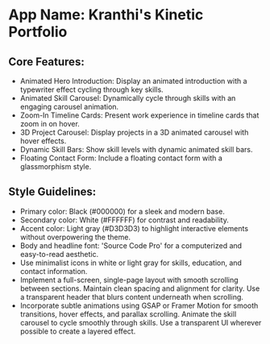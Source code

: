 # **App Name**: Kranthi's Kinetic Portfolio

## Core Features:

- Animated Hero Introduction: Display an animated introduction with a typewriter effect cycling through key skills.
- Animated Skill Carousel: Dynamically cycle through skills with an engaging carousel animation.
- Zoom-In Timeline Cards: Present work experience in timeline cards that zoom in on hover.
- 3D Project Carousel: Display projects in a 3D animated carousel with hover effects.
- Dynamic Skill Bars: Show skill levels with dynamic animated skill bars.
- Floating Contact Form: Include a floating contact form with a glassmorphism style.

## Style Guidelines:

- Primary color: Black (#000000) for a sleek and modern base.
- Secondary color: White (#FFFFFF) for contrast and readability.
- Accent color: Light gray (#D3D3D3) to highlight interactive elements without overpowering the theme.
- Body and headline font: 'Source Code Pro' for a computerized and easy-to-read aesthetic.
- Use minimalist icons in white or light gray for skills, education, and contact information.
- Implement a full-screen, single-page layout with smooth scrolling between sections. Maintain clean spacing and alignment for clarity. Use a transparent header that blurs content underneath when scrolling.
- Incorporate subtle animations using GSAP or Framer Motion for smooth transitions, hover effects, and parallax scrolling. Animate the skill carousel to cycle smoothly through skills. Use a transparent UI wherever possible to create a layered effect.